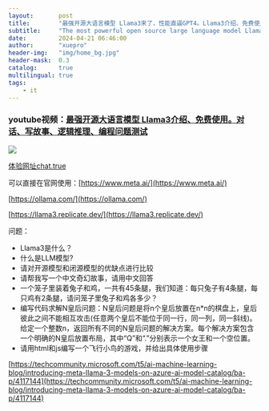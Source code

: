```yaml
---
layout:       post
title:        "最强开源大语言模型 Llama3来了，性能直逼GPT4。Llama3介绍、免费使用。对话、写故事、逻辑推理、编程问题测试"
subtitle:     "The most powerful open source large language model Llama3 is introduced and free to use. Conversations, story writing, logical reasoning, programming question tests"
date:         2024-04-21 06:46:00
author:       "xuepro"
header-img:   "img/home_bg.jpg"
header-mask:  0.3
catalog:      true
multilingual: true
tags:
    - it
---
```


### youtube视频：[最强开源大语言模型 Llama3介绍、免费使用。对话、写故事、逻辑推理、编程问题测试](https://youtu.be/GnUlEhkSfM4)

![](https://hwdong-net.github.io/yt_imgs/Llama3.jpg)

[体验网址chat.true](https://chat.tune.app/)

可以直接在官网使用：[https://www.meta.ai/](https://www.meta.ai/)

[https://ollama.com/](https://ollama.com/)

[https://llama3.replicate.dev/](https://llama3.replicate.dev/)


问题：
 - Llama3是什么？
 - 什么是LLM模型?
 - 请对开源模型和闭源模型的优缺点进行比较
 - 请帮我写一个中文奇幻故事，请用中文回答
 - 一个笼子里装着兔子和鸡，一共有45条腿，我们知道：每只兔子有4条腿，每只鸡有2条腿，请问笼子里兔子和鸡各多少？
 -  编写代码求解N皇后问题：N皇后问题是将n个皇后放置在n*n的棋盘上，皇后彼此之间不能相互攻击(任意两个皇后不能位于同一行，同一列，同一斜线)。给定一个整数n，返回所有不同的N皇后问题的解决方案。每个解决方案包含一个明确的N皇后放置布局，其中“Q”和“.”分别表示一个女王和一个空位置。
 - 请用html和js编写一个飞行小鸟的游戏，并给出具体使用步骤


[https://techcommunity.microsoft.com/t5/ai-machine-learning-blog/introducing-meta-llama-3-models-on-azure-ai-model-catalog/ba-p/4117144](https://techcommunity.microsoft.com/t5/ai-machine-learning-blog/introducing-meta-llama-3-models-on-azure-ai-model-catalog/ba-p/4117144)
